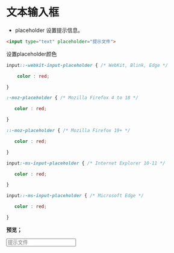 # 文本输入框

- placeholder 设置提示信息。

```html
<input type="text" placeholder="提示文件">
```

设置placeholder颜色

```css
input::-webkit-input-placeholder { /* WebKit, Blink, Edge */

    color : red;

}

:-moz-placeholder { /* Mozilla Firefox 4 to 18 */

   color : red;

}

::-moz-placeholder { /* Mozilla Firefox 19+ */

   color : red;

}

input:-ms-input-placeholder { /* Internet Explorer 10-11 */

   color : red;

}

input::-ms-input-placeholder { /* Microsoft Edge */

   color : red;

}
```



**预览；**

<input type="text" placeholder="提示文件">

